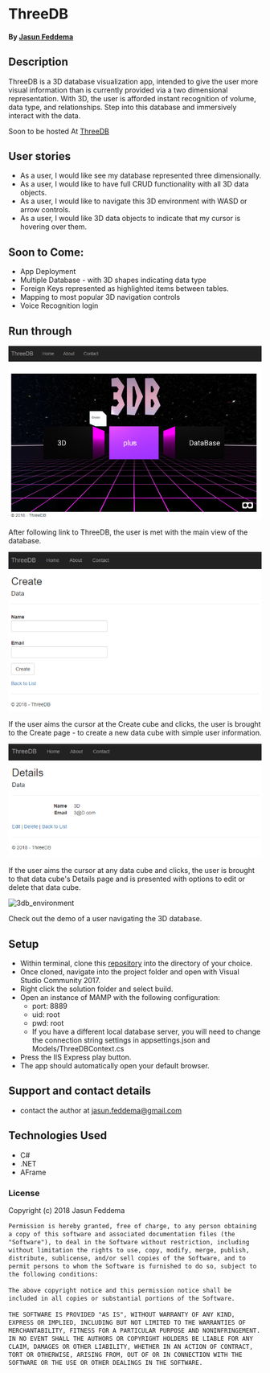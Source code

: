 # ThreeDB

#### By [Jasun Feddema](https://github.com/jaybojaybojaybo)

## Description

ThreeDB is a 3D database visualization app, intended to give the user more visual information than is currently provided via a two dimensional representation.  With 3D, the user is afforded instant recognition of volume, data type, and relationships.  Step into this database and immersively interact with the data.

Soon to be hosted At [ThreeDB](https://threedb20180516082054.azurewebsites.net/)

## User stories
* As a user, I would like see my database represented three dimensionally.
* As a user, I would like to have full CRUD functionality with all 3D data objects.
* As a user, I would like to navigate this 3D environment with WASD or arrow controls.
* As a user, I would like 3D data objects to indicate that my cursor is hovering over them.

## Soon to Come:
* App Deployment
* Multiple Database - with 3D shapes indicating data type
* Foreign Keys represented as highlighted items between tables.
* Mapping to most popular 3D navigation controls
* Voice Recognition login

## Run through   

![front_page](wwwroot/images/ThreeDB_FrontPage.PNG)

After following link to ThreeDB, the user is met with the main view of the database.   

![create_page](wwwroot/images/ThreeDB_CreatePage.PNG)

If the user aims the cursor at the Create cube and clicks, the user is brought to the Create page - to create a new data cube with simple user information.   

![details_page](wwwroot/images/ThreeDB_DetailsPage.PNG)

If the user aims the cursor at any data cube and clicks, the user is brought to that data cube's Details page and is presented with options to edit or delete that data cube. 

![3db_environment](wwwroot/images/ThreeDB_Environment.gif)

Check out the demo of a user navigating the 3D database.

## Setup

* Within terminal, clone this [repository](https://github.com/jaybojaybojaybo/ThreeDB) into the directory of your choice.
* Once cloned, navigate into the project folder and open with Visual Studio Community 2017.
* Right click the solution folder and select build.
* Open an instance of MAMP with the following configuration:
  * port: 8889
  * uid: root
  * pwd: root
  * If you have a different local database server, you will need to change the connection string settings in appsettings.json and Models/ThreeDBContext.cs
* Press the IIS Express play button. 
* The app should automatically open your default browser.


## Support and contact details

* contact the author at jasun.feddema@gmail.com

## Technologies Used

* C#
* .NET
* AFrame

### License

Copyright (c) 2018 Jasun Feddema
```
Permission is hereby granted, free of charge, to any person obtaining a copy of this software and associated documentation files (the "Software"), to deal in the Software without restriction, including without limitation the rights to use, copy, modify, merge, publish, distribute, sublicense, and/or sell copies of the Software, and to permit persons to whom the Software is furnished to do so, subject to the following conditions:

The above copyright notice and this permission notice shall be included in all copies or substantial portions of the Software.

THE SOFTWARE IS PROVIDED "AS IS", WITHOUT WARRANTY OF ANY KIND, EXPRESS OR IMPLIED, INCLUDING BUT NOT LIMITED TO THE WARRANTIES OF MERCHANTABILITY, FITNESS FOR A PARTICULAR PURPOSE AND NONINFRINGEMENT. IN NO EVENT SHALL THE AUTHORS OR COPYRIGHT HOLDERS BE LIABLE FOR ANY CLAIM, DAMAGES OR OTHER LIABILITY, WHETHER IN AN ACTION OF CONTRACT, TORT OR OTHERWISE, ARISING FROM, OUT OF OR IN CONNECTION WITH THE SOFTWARE OR THE USE OR OTHER DEALINGS IN THE SOFTWARE.
```